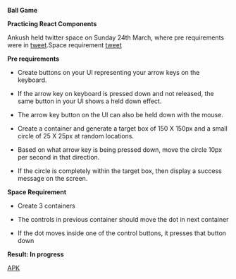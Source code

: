 **Ball Game**

**Practicing React Components**

Ankush held twitter space on Sunday 24th March, where pre requirements were in
[tweet](https://x.com/ankushdharkar/status/1770965954148606059?s=20).Space requirement [tweet](https://x.com/ankushdharkar/status/1771916961343050219?s=20)

**Pre requirements**

- Create buttons on your Ul representing your arrow keys on the keyboard.

- If the arrow key on keyboard is pressed down and not released, the same button in your Ul shows a held down effect.

- The arrow key button on the UI can also be held down with the mouse.

- Create a container and generate a target box of 150 X 150px and a small circle of 25 X 25px at random locations.

- Based on what arrow key is being pressed down, move the circle 10px per second in that direction.

- If the circle is completely within the target box, then display a success message on the screen.

**Space Requirement**

- Create 3 containers

- The controls in previous container should move the dot in next container

- If the dot moves inside one of the control buttons, it presses that button down


**Result: In progress**

[APK](https://drive.google.com/file/d/1xd3nxZeGinpwxQz3g5EOWHn9_7M_pFd1/view?usp=sharing
) 